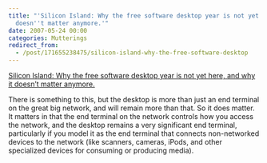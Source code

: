 ```yaml
---
title: "'Silicon Island: Why the free software desktop year is not yet here, and why it
  doesn''t matter anymore.'"
date: 2007-05-24 00:00
categories: Mutterings
redirect_from:
  - /post/171655238475/silicon-island-why-the-free-software-desktop
---
```

[Silicon Island: Why the free software desktop year is not yet here, and why it doesn&rsquo;t matter  anymore.](https://aruiz.typepad.com/siliconisland/2007/05/why_the_free_so.html)

There is something to this, but the desktop is more than just an end terminal on the great big network, and will remain more than that. So it does matter. It matters in that the end terminal on the network controls how you access the network, and the desktop remains a very significant end terminal, particularly if you model it as the end terminal that connects non-networked devices to the network (like scanners, cameras, iPods, and other specialized devices for consuming or producing media).
